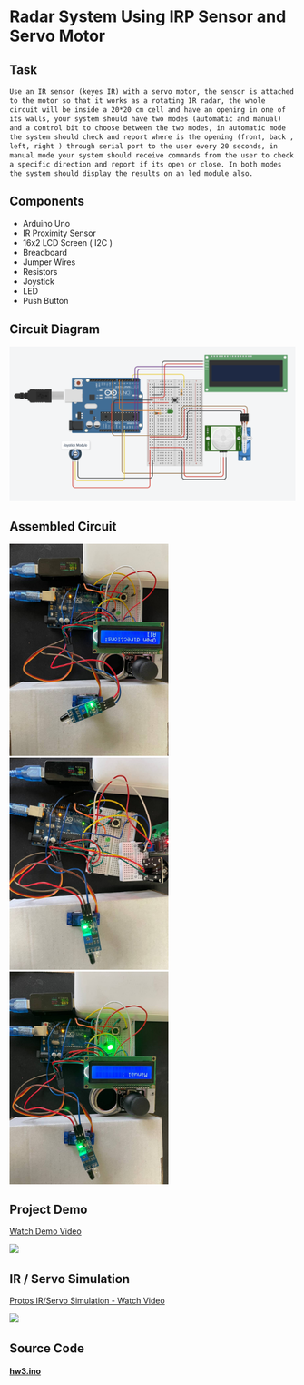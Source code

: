 # Radar System Using IRP Sensor and Servo Motor

## Task
```
Use an IR sensor (keyes IR) with a servo motor, the sensor is attached to the motor so that it works as a rotating IR radar, the whole circuit will be inside a 20*20 cm cell and have an opening in one of its walls, your system should have two modes (automatic and manual) and a control bit to choose between the two modes, in automatic mode the system should check and report where is the opening (front, back , left, right ) through serial port to the user every 20 seconds, in manual mode your system should receive commands from the user to check a specific direction and report if its open or close. In both modes the system should display the results on an led module also.
```

## Components

* Arduino Uno
* IR Proximity Sensor
* 16x2 LCD Screen ( I2C )
* Breadboard
* Jumper Wires
* Resistors
* Joystick
* LED
* Push Button

## Circuit Diagram

![Circuit Diagram](./assets/schematics.png)

## Assembled Circuit

<p float="left">
  <img src="./assets/circuit_1.jpg" width="280" />
  <img src="./assets/circuit_2.jpg" width="280" /> 
  <img src="./assets/circuit_3.jpg" width="280" />
</p>


## Project Demo

<a href="https://www.loom.com/share/7a616d53e18444ff8ba3ff9f494f13c0">
    <p>Watch Demo Video</p>
    <img style="max-width:300px;" src="https://cdn.loom.com/sessions/thumbnails/7a616d53e18444ff8ba3ff9f494f13c0-with-play.gif">
</a>

## IR / Servo Simulation

<a href="https://www.loom.com/share/158c7952658f4c309b3a688b67f5d1ce">
    <p>Protos IR/Servo Simulation - Watch Video</p>
    <img style="max-width:300px;" src="https://cdn.loom.com/sessions/thumbnails/158c7952658f4c309b3a688b67f5d1ce-with-play.gif">
  </a>

## Source Code

#### [hw3.ino](hw3.ino)